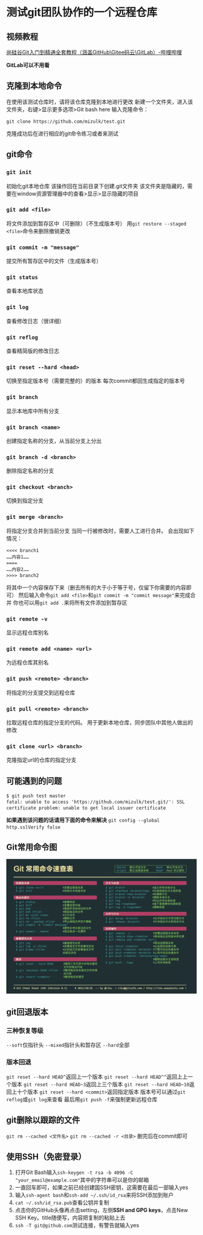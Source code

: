 # 测试git团队协作的一个远程仓库

## 视频教程
[尚硅谷Git入门到精通全套教程（涵盖GitHub\Gitee码云\GitLab）-哔哩哔哩](https://b23.tv/JoFyPIN)

**GitLab可以不用看**

## 克隆到本地命令
在使用该测试仓库时，请将该仓库克隆到本地进行更改
新建一个文件夹，进入该文件夹，右键>显示更多选项>Git bash here
输入克隆命令：
```
git clone https://github.com/mizulk/test.git
```
克隆成功后在进行相应的git命令练习或者来测试

## git命令

### `git init`
初始化git本地仓库
该操作回在当前目录下创建.git文件夹
该文件夹是隐藏的，需要在window资源管理器中的查看>显示>显示隐藏的项目

### `git add <file>`
将文件添加到暂存区中（可删除）（不生成版本号）
用`git restore --staged <file>`命令来删除撤销更改

### `git commit -m "message"`
提交所有暂存区中的文件（生成版本号）

### `git status`
查看本地库状态

### `git log`
查看修改日志（很详细）

### `git reflog`
查看精简版的修改日志

### `git reset --hard <head>`
切换至指定版本号（需要完整的）的版本
每次commit都回生成指定的版本号

### `git branch`
显示本地库中所有分支

### `git branch <name>`
创建指定名称的分支，从当前分支上分出

### `git branch -d <branch>`
删除指定名称的分支

### `git checkout <branch>`
切换到指定分支

### `git merge <branch>`
将指定分支合并到当前分支
当同一行被修改时，需要人工进行合并。
会出现如下情况：
```
<<<< branch1
……内容1……
====
……内容2……
>>>> branch2
```
将其中一个内容保存下来（删去所有的大于小于等于号，仅留下你需要的内容即可）
然后输入命令`git add <file>`和`git commit -m "commit message"`来完成合并
你也可以用`git add .`来将所有文件添加到暂存区

### `git remote -v`
显示远程仓库别名

### `git remote add <name> <url>`
为远程仓库其别名

### `git push <remote> <branch>`
将指定的分支提交到远程仓库

###  `git pull <remote> <branch>`
拉取远程仓库的指定分支的代码。
用于更新本地仓库，同步团队中其他人做出的修改

### `git clone <url> <branch>`
克隆指定url的仓库的指定分支

## 可能遇到的问题
```
$ git push test master
fatal: unable to access 'https://github.com/mizulk/test.git/': SSL certificate problem: unable to get local issuer certificate
```
**如果遇到该问题的话请用下面的命令来解决**
`git config --global http.sslVerify false`

## Git常用命令图
![git](./git%20command.jpg)


## git回退版本
### 三种恢复等级
`--soft`仅指针头
`--mixed`指针头和暂存区
`--hard`全部
### 版本回退
`git reset --hard HEAD^`返回上一个版本
`git reset --hard HEAD^^`返回上上一个版本
`git reset --hard HEAD~3`返回上三个版本
`git reset --hard HEAD~10`返回上十个版本
`git reset --hard <commit>`返回指定版本
版本号可以通过`git reflog`或`git log`来查看
最后用`git push -f`来强制更新远程仓库

## git删除以跟踪的文件
`git rm --cached <文件名>`
`git rm --cached -r <目录>`
删完后在commit即可


## 使用SSH（免密登录）
1. 打开Git Bash输入`ssh-keygen -t rsa -b 4096 -C "your_email@example.com"`其中的字符串可以是你的邮箱
2. 一直回车即可，如果之前已经创建国SSH密钥，这需要在最后一部输入yes
3. 输入`ssh-agent bash`和`ssh-add ~/.ssh/id_rsa`来将SSH添加到账户
4. `cat ~/.ssh/id_rsa.pub`查看公钥并复制
5. 点击你的GitHub头像再点击setting，左侧**SSH and GPG keys**，点击New SSH Key。title随便写，内容把复制的粘贴上去
6. `ssh -T git@github.com`测试连接，有警告就输入yes